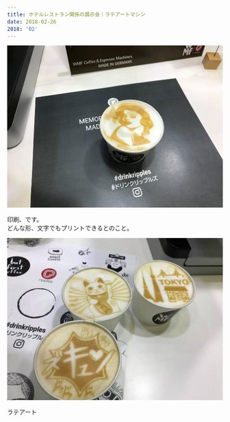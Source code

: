 ```yaml
---
title: ホテルレストラン関係の展示会｜ラテアートマシン
date: 2018-02-26
2018: '02'
---
```



![画像](/images/uploads/20180223finesco_orig.jpg)

印刷、です。  
どんな形、文字でもプリントできるとのこと。

![画像](/images/uploads/20180223finesco6_orig.jpg)

  
ラテアート